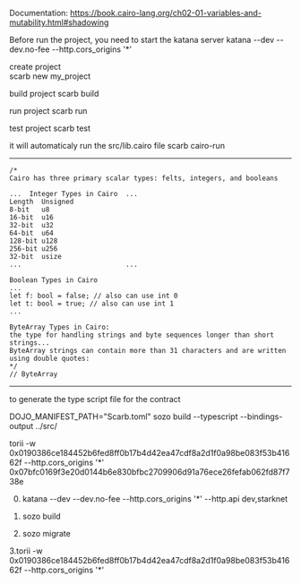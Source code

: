 Documentation: https://book.cairo-lang.org/ch02-01-variables-and-mutability.html#shadowing

Before run the project, you need to start the katana server
katana --dev --dev.no-fee --http.cors_origins '*'


create project  
scarb new my_project

build project
scarb build

run project
scarb run

test project
scarb test


it will automaticaly run the src/lib.cairo file
scarb cairo-run




-----------------------------------------
    /*
    Cairo has three primary scalar types: felts, integers, and booleans

    ...  Integer Types in Cairo  ...
    Length	Unsigned
    8-bit	u8
    16-bit	u16
    32-bit	u32
    64-bit	u64
    128-bit	u128
    256-bit	u256
    32-bit	usize
    ...                          ...

    Boolean Types in Cairo
    ...
    let f: bool = false; // also can use int 0
    let t: bool = true; // also can use int 1
    ...

    ByteArray Types in Cairo:
    the type for handling strings and byte sequences longer than short strings...
    ByteArray strings can contain more than 31 characters and are written using double quotes:
    */
    // ByteArray
-----------------------------------------


to generate the type script file for the contract

DOJO_MANIFEST_PATH="Scarb.toml" sozo build --typescript --bindings-output ../src/

torii -w 0x0190386ce184452b6fed8ff0b17b4d42ea47cdf8a2d1f0a98be083f53b41662f --http.cors_origins '*'
0x07bfc0169f3e20d0144b6e830bfbc2709906d91a76ece26fefab062fd87f738e


0. katana --dev --dev.no-fee --http.cors_origins '*' --http.api dev,starknet

1. sozo build

2. sozo migrate

3.torii -w 0x0190386ce184452b6fed8ff0b17b4d42ea47cdf8a2d1f0a98be083f53b41662f --http.cors_origins '*'
